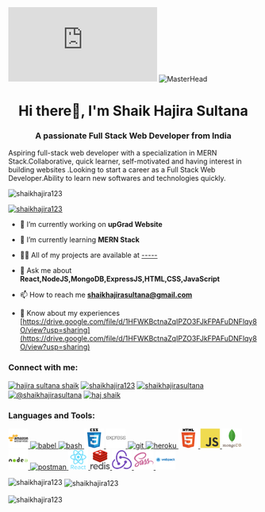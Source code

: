 ![GitHub-Mark-Dark ](https://github.com/ShaikHajira123/ShaikHajira123/edit/main/README.md)
![MasterHead](https://media-exp1.licdn.com/dms/image/C4E16AQGDLURwP-MxHQ/profile-displaybackgroundimage-shrink_350_1400/0/1624432677770?e=1649894400&v=beta&t=9ftvnINumN5h6vFaR-FyTOl-2Ov9sR28qcB_c-SqH5k)



<h1 align="center">Hi there👋, I'm Shaik Hajira Sultana</h1>
<h3 align="center">A passionate Full Stack Web Developer from India</h3>

<p>
Aspiring full-stack web developer with a specialization in MERN Stack.Collaborative, quick learner, self-motivated and having interest in building websites .Looking to start a career as a Full Stack Web Developer.Ability to learn new softwares and technologies quickly.</p>

<p align="left"> <img src="https://komarev.com/ghpvc/?username=shaikhajira123&label=Profile%20views&color=0e75b6&style=flat" alt="shaikhajira123" /> </p>

<p align="left"> <a href="https://github.com/ryo-ma/github-profile-trophy"><img src="https://github-profile-trophy.vercel.app/?username=shaikhajira123" alt="shaikhajira123" /></a> </p>

- 🔭 I’m currently working on **upGrad Website**

- 🌱 I’m currently learning **MERN Stack**

- 👨‍💻 All of my projects are available at [-----](-----)

- 💬 Ask me about **React,NodeJS,MongoDB,ExpressJS,HTML,CSS,JavaScript**

- 📫 How to reach me **shaikhajirasultana@gmail.com**

- 📄 Know about my experiences [https://drive.google.com/file/d/1HFWKBctnaZqIPZO3FJkFPAFuDNFlqy8O/view?usp=sharing](https://drive.google.com/file/d/1HFWKBctnaZqIPZO3FJkFPAFuDNFlqy8O/view?usp=sharing)




<h3 align="left">Connect with me:</h3>
<p align="left">
<a href="https://linkedin.com/in/hajira sultana shaik" target="blank"><img align="center" src="https://raw.githubusercontent.com/rahuldkjain/github-profile-readme-generator/master/src/images/icons/Social/linked-in-alt.svg" alt="hajira sultana shaik" height="30" width="40" /></a>
<a href="https://codesandbox.com/shaikhajira123" target="blank"><img align="center" src="https://raw.githubusercontent.com/rahuldkjain/github-profile-readme-generator/master/src/images/icons/Social/codesandbox.svg" alt="shaikhajira123" height="30" width="40" /></a>
<a href="https://instagram.com/shaikhajirasultana" target="blank"><img align="center" src="https://raw.githubusercontent.com/rahuldkjain/github-profile-readme-generator/master/src/images/icons/Social/instagram.svg" alt="shaikhajirasultana" height="30" width="40" /></a>
<a href="https://medium.com/@shaikhajirasultana" target="blank"><img align="center" src="https://raw.githubusercontent.com/rahuldkjain/github-profile-readme-generator/master/src/images/icons/Social/medium.svg" alt="@shaikhajirasultana" height="30" width="40" /></a>
<a href="https://www.youtube.com/c/haj shaik" target="blank"><img align="center" src="https://raw.githubusercontent.com/rahuldkjain/github-profile-readme-generator/master/src/images/icons/Social/youtube.svg" alt="haj shaik" height="30" width="40" /></a>
</p>

<h3 align="left">Languages and Tools:</h3>
<p align="left"> <a href="https://aws.amazon.com" target="_blank" rel="noreferrer"> <img src="https://raw.githubusercontent.com/devicons/devicon/master/icons/amazonwebservices/amazonwebservices-original-wordmark.svg" alt="aws" width="40" height="40"/> </a> <a href="https://babeljs.io/" target="_blank" rel="noreferrer"> <img src="https://www.vectorlogo.zone/logos/babeljs/babeljs-icon.svg" alt="babel" width="40" height="40"/> </a> <a href="https://www.gnu.org/software/bash/" target="_blank" rel="noreferrer"> <img src="https://www.vectorlogo.zone/logos/gnu_bash/gnu_bash-icon.svg" alt="bash" width="40" height="40"/> </a> <a href="https://www.w3schools.com/css/" target="_blank" rel="noreferrer"> <img src="https://raw.githubusercontent.com/devicons/devicon/master/icons/css3/css3-original-wordmark.svg" alt="css3" width="40" height="40"/> </a> <a href="https://expressjs.com" target="_blank" rel="noreferrer"> <img src="https://raw.githubusercontent.com/devicons/devicon/master/icons/express/express-original-wordmark.svg" alt="express" width="40" height="40"/> </a> <a href="https://git-scm.com/" target="_blank" rel="noreferrer"> <img src="https://www.vectorlogo.zone/logos/git-scm/git-scm-icon.svg" alt="git" width="40" height="40"/> </a> <a href="https://heroku.com" target="_blank" rel="noreferrer"> <img src="https://www.vectorlogo.zone/logos/heroku/heroku-icon.svg" alt="heroku" width="40" height="40"/> </a> <a href="https://www.w3.org/html/" target="_blank" rel="noreferrer"> <img src="https://raw.githubusercontent.com/devicons/devicon/master/icons/html5/html5-original-wordmark.svg" alt="html5" width="40" height="40"/> </a> <a href="https://developer.mozilla.org/en-US/docs/Web/JavaScript" target="_blank" rel="noreferrer"> <img src="https://raw.githubusercontent.com/devicons/devicon/master/icons/javascript/javascript-original.svg" alt="javascript" width="40" height="40"/> </a> <a href="https://www.mongodb.com/" target="_blank" rel="noreferrer"> <img src="https://raw.githubusercontent.com/devicons/devicon/master/icons/mongodb/mongodb-original-wordmark.svg" alt="mongodb" width="40" height="40"/> </a> <a href="https://nodejs.org" target="_blank" rel="noreferrer"> <img src="https://raw.githubusercontent.com/devicons/devicon/master/icons/nodejs/nodejs-original-wordmark.svg" alt="nodejs" width="40" height="40"/> </a> <a href="https://postman.com" target="_blank" rel="noreferrer"> <img src="https://www.vectorlogo.zone/logos/getpostman/getpostman-icon.svg" alt="postman" width="40" height="40"/> </a> <a href="https://reactjs.org/" target="_blank" rel="noreferrer"> <img src="https://raw.githubusercontent.com/devicons/devicon/master/icons/react/react-original-wordmark.svg" alt="react" width="40" height="40"/> </a> <a href="https://redis.io" target="_blank" rel="noreferrer"> <img src="https://raw.githubusercontent.com/devicons/devicon/master/icons/redis/redis-original-wordmark.svg" alt="redis" width="40" height="40"/> </a> <a href="https://redux.js.org" target="_blank" rel="noreferrer"> <img src="https://raw.githubusercontent.com/devicons/devicon/master/icons/redux/redux-original.svg" alt="redux" width="40" height="40"/> </a> <a href="https://sass-lang.com" target="_blank" rel="noreferrer"> <img src="https://raw.githubusercontent.com/devicons/devicon/master/icons/sass/sass-original.svg" alt="sass" width="40" height="40"/> </a> <a href="https://webpack.js.org" target="_blank" rel="noreferrer"> <img src="https://raw.githubusercontent.com/devicons/devicon/d00d0969292a6569d45b06d3f350f463a0107b0d/icons/webpack/webpack-original-wordmark.svg" alt="webpack" width="40" height="40"/> </a> </p>

<p><img align="left" src="https://github-readme-stats.vercel.app/api/top-langs?username=shaikhajira123&show_icons=true&locale=en&layout=compact" alt="shaikhajira123" /></p>

<p>&nbsp;<img align="center" src="https://github-readme-stats.vercel.app/api?username=shaikhajira123&show_icons=true&locale=en" alt="shaikhajira123" /></p>

<p><img align="center" src="https://github-readme-streak-stats.herokuapp.com/?user=shaikhajira123&" alt="shaikhajira123" /></p>


